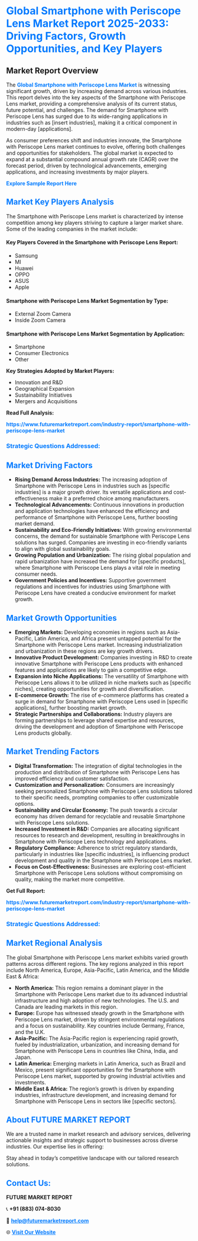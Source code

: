 <h1 style="color: #007BFF;">Global Smartphone with Periscope Lens Market Report 2025-2033: Driving Factors, Growth Opportunities, and Key Players</h1>

<section id="overview">
<h2>Market Report Overview</h2>
<p>The <a href="https://www.futuremarketreport.com/industry-report/smartphone-with-periscope-lens-market" style="color: #007BFF; text-decoration: none;"><strong>Global Smartphone with Periscope Lens Market</strong></a> is witnessing significant growth, driven by increasing demand across various industries. This report delves into the key aspects of the Smartphone with Periscope Lens market, providing a comprehensive analysis of its current status, future potential, and challenges. The demand for Smartphone with Periscope Lens has surged due to its wide-ranging applications in industries such as [insert industries], making it a critical component in modern-day [applications].</p>
<p>As consumer preferences shift and industries innovate, the Smartphone with Periscope Lens market continues to evolve, offering both challenges and opportunities for stakeholders. The global market is expected to expand at a substantial compound annual growth rate (CAGR) over the forecast period, driven by technological advancements, emerging applications, and increasing investments by major players.</p>
</section>

<section id="overview">
<p><a href="https://www.futuremarketreport.com/request-sample/reportId=82330" style="color: #007BFF; text-decoration: none;"><strong>Explore Sample Report Here</strong></a></p>
</section>

<section id="key-players">
<h2 style="color: #007BFF;">Market Key Players Analysis</h2>
<p>The Smartphone with Periscope Lens market is characterized by intense competition among key players striving to capture a larger market share. Some of the leading companies in the market include:</p>
<h4>Key Players Covered in the Smartphone with Periscope Lens Report:</h4>
<ul><li>Samsung</li><li>MI</li><li>Huawei</li><li>OPPO</li><li>ASUS</li><li>Apple</li></ul>
<h4>Smartphone with Periscope Lens Market Segmentation by Type:</h4>
<ul><li>External Zoom Camera</li><li>Inside Zoom Camera</li></ul>

<h4>Smartphone with Periscope Lens Market Segmentation by Application:</h4>
<ul><li>Smartphone</li><li>Consumer Electronics</li><li>Other</li></ul>
<p><strong>Key Strategies Adopted by Market Players:</strong></p>
<ul>
<li>Innovation and R&D</li>
<li>Geographical Expansion</li>
<li>Sustainability Initiatives</li>
<li>Mergers and Acquisitions</li>
</ul>
</section>

<section>
<p><strong>Read Full Analysis: </strong></p><a href="https://www.futuremarketreport.com/industry-report/smartphone-with-periscope-lens-market" style="color: #007BFF; text-decoration: none;"><strong>https://www.futuremarketreport.com/industry-report/smartphone-with-periscope-lens-market</strong></a>
<h3 style="color: #007BFF;">Strategic Questions Addressed:</h3>
</section>

<section id="driving-factors">
<h2 style="color: #007BFF;">Market Driving Factors</h2>
<ul>
<li><strong>Rising Demand Across Industries:</strong> The increasing adoption of Smartphone with Periscope Lens in industries such as [specific industries] is a major growth driver. Its versatile applications and cost-effectiveness make it a preferred choice among manufacturers.</li>
<li><strong>Technological Advancements:</strong> Continuous innovations in production and application technologies have enhanced the efficiency and performance of Smartphone with Periscope Lens, further boosting market demand.</li>
<li><strong>Sustainability and Eco-Friendly Initiatives:</strong> With growing environmental concerns, the demand for sustainable Smartphone with Periscope Lens solutions has surged. Companies are investing in eco-friendly variants to align with global sustainability goals.</li>
<li><strong>Growing Population and Urbanization:</strong> The rising global population and rapid urbanization have increased the demand for [specific products], where Smartphone with Periscope Lens plays a vital role in meeting consumer needs.</li>
<li><strong>Government Policies and Incentives:</strong> Supportive government regulations and incentives for industries using Smartphone with Periscope Lens have created a conducive environment for market growth.</li>
</ul>
</section>

<section id="growth-opportunities">
<h2 style="color: #007BFF;">Market Growth Opportunities</h2>
<ul>
<li><strong>Emerging Markets:</strong> Developing economies in regions such as Asia-Pacific, Latin America, and Africa present untapped potential for the Smartphone with Periscope Lens market. Increasing industrialization and urbanization in these regions are key growth drivers.</li>
<li><strong>Innovative Product Development:</strong> Companies investing in R&D to create innovative Smartphone with Periscope Lens products with enhanced features and applications are likely to gain a competitive edge.</li>
<li><strong>Expansion into Niche Applications:</strong> The versatility of Smartphone with Periscope Lens allows it to be utilized in niche markets such as [specific niches], creating opportunities for growth and diversification.</li>
<li><strong>E-commerce Growth:</strong> The rise of e-commerce platforms has created a surge in demand for Smartphone with Periscope Lens used in [specific applications], further boosting market growth.</li>
<li><strong>Strategic Partnerships and Collaborations:</strong> Industry players are forming partnerships to leverage shared expertise and resources, driving the development and adoption of Smartphone with Periscope Lens products globally.</li>
</ul>
</section>

<section id="trending-factors">
<h2 style="color: #007BFF;">Market Trending Factors</h2>
<ul>
<li><strong>Digital Transformation:</strong> The integration of digital technologies in the production and distribution of Smartphone with Periscope Lens has improved efficiency and customer satisfaction.</li>
<li><strong>Customization and Personalization:</strong> Consumers are increasingly seeking personalized Smartphone with Periscope Lens solutions tailored to their specific needs, prompting companies to offer customizable options.</li>
<li><strong>Sustainability and Circular Economy:</strong> The push towards a circular economy has driven demand for recyclable and reusable Smartphone with Periscope Lens solutions.</li>
<li><strong>Increased Investment in R&D:</strong> Companies are allocating significant resources to research and development, resulting in breakthroughs in Smartphone with Periscope Lens technology and applications.</li>
<li><strong>Regulatory Compliance:</strong> Adherence to strict regulatory standards, particularly in industries like [specific industries], is influencing product development and quality in the Smartphone with Periscope Lens market.</li>
<li><strong>Focus on Cost-Effectiveness:</strong> Businesses are exploring cost-efficient Smartphone with Periscope Lens solutions without compromising on quality, making the market more competitive.</li>
</ul>
</section>

<section>
<p><strong>Get Full Report: </strong></p><a href="https://www.futuremarketreport.com/industry-report/smartphone-with-periscope-lens-market" style="color: #007BFF; text-decoration: none;"><strong>https://www.futuremarketreport.com/industry-report/smartphone-with-periscope-lens-market</strong></a>
<h3 style="color: #007BFF;">Strategic Questions Addressed:</h3>
</section>


<section id="regional-analysis">
<h2 style="color: #007BFF;">Market Regional Analysis</h2>
<p>The global Smartphone with Periscope Lens market exhibits varied growth patterns across different regions. The key regions analyzed in this report include North America, Europe, Asia-Pacific, Latin America, and the Middle East & Africa:</p>
<ul>
<li><strong>North America:</strong> This region remains a dominant player in the Smartphone with Periscope Lens market due to its advanced industrial infrastructure and high adoption of new technologies. The U.S. and Canada are leading markets in this region.</li>
<li><strong>Europe:</strong> Europe has witnessed steady growth in the Smartphone with Periscope Lens market, driven by stringent environmental regulations and a focus on sustainability. Key countries include Germany, France, and the U.K.</li>
<li><strong>Asia-Pacific:</strong> The Asia-Pacific region is experiencing rapid growth, fueled by industrialization, urbanization, and increasing demand for Smartphone with Periscope Lens in countries like China, India, and Japan.</li>
<li><strong>Latin America:</strong> Emerging markets in Latin America, such as Brazil and Mexico, present significant opportunities for the Smartphone with Periscope Lens market, supported by growing industrial activities and investments.</li>
<li><strong>Middle East & Africa:</strong> The region’s growth is driven by expanding industries, infrastructure development, and increasing demand for Smartphone with Periscope Lens in sectors like [specific sectors].</li>
</ul>
</section>

<footer>
<h2 style="color: #007BFF;">About FUTURE MARKET REPORT</h2>
<p>We are a trusted name in market research and advisory services, delivering actionable insights and strategic support to businesses across diverse industries. Our expertise lies in offering:</p>

<p>Stay ahead in today’s competitive landscape with our tailored research solutions.</p>

<h2 style="color: #007BFF;">Contact Us:</h2>
<p><strong>FUTURE MARKET REPORT</strong></p>
<p>📞 <strong>+91 (883) 074-8030</strong></p>
<p>📧 <strong><a href="mailto:help@futuremarketreport.com" style="color: #007BFF;">help@futuremarketreport.com</a></strong></p>
<p>🌐 <strong><a href="https://www.futuremarketreport.com/" style="color: #007BFF;">Visit Our Website</a></strong></p>
</footer>